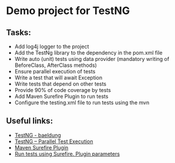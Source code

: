 # Demo project for TestNG

## Tasks:
- Add log4j logger to the project
- Add the TestNg library to the dependency in the pom.xml file
- Write auto (unit) tests using data provider (mandatory writing of BeforeClass, AfterClass methods)
- Ensure parallel execution of tests
- Write a test that will await Exception
- Write tests that depend on other tests
- Provide 90% of code coverage by tests
- Add Maven Surefire Plugin to run tests
- Configure the testing.xml file to run tests using the mvn

## Useful links:
- [TestNG - baeldung](https://www.baeldung.com/testng)
- [TestNG – Parallel Test Execution](https://howtodoinjava.com/testng/testng-executing-parallel-tests/)
- [Maven Surefire Plugin](https://maven.apache.org/surefire/maven-surefire-plugin/examples/testng.html)
- [Run tests using Surefire. Plugin parameters](https://maven.apache.org/surefire/maven-surefire-plugin/test-mojo.html)